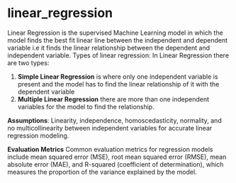 # linear_regression

Linear Regression is the supervised Machine Learning model in which the model finds the best fit linear line between the independent and dependent variable i.e it finds the linear relationship between the dependent and independent variable.
Types of linear regression:
In Linear Regression there are two types:
1.  **Simple Linear Regression** is where only one independent variable is present and the model has to find the linear relationship of it with the dependent variable
2.  **Multiple Linear Regression** there are more than one independent variables for the model to find the relationship.

**Assumptions**:
Linearity, independence, homoscedasticity, normality, and no multicollinearity between independent variables for accurate linear regression modeling.

**Evaluation Metrics**
Common evaluation metrics for regression models include mean squared error (MSE), root mean squared error (RMSE), mean absolute error (MAE), and R-squared (coefficient of determination), which measures the proportion of the variance explained by the model.
